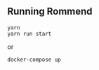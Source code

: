 ## Running Rommend

```
yarn
yarn run start
```

or

```
docker-compose up                         
```